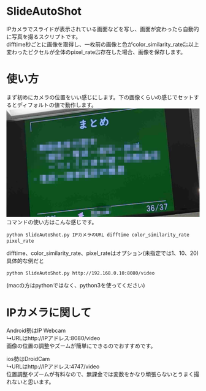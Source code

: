 # SlideAutoShot
IPカメラでスライドが表示されている画面などを写し、画面が変わったら自動的に写真を撮るスクリプトです。<br>
difftime秒ごとに画像を取得し、一枚前の画像と色がcolor_similarity_rate㌫以上変わったピクセルが全体のpixel_rate㌫存在した場合、画像を保存します。

# 使い方
まず初めにカメラの位置をいい感じにします。下の画像くらいの感じでセットするとディフォルトの値で動作します。
![例](README.png)
コマンドの使い方はこんな感じです。
```
python SlideAutoShot.py IPカメラのURL difftime color_similarity_rate pixel_rate
```
difftime、color_similarity_rate、pixel_rateはオプション(未指定では1、10、20)<br>
具体的な例だと
```
python SlideAutoShot.py http://192.168.0.10:8080/video
```
(macの方はpythonではなく、python3を使ってください)

# IPカメラに関して
Android勢はIP Webcam<br>
↳URLはhttp://IPアドレス:8080/video<br>
画像の位置の調整やズームが簡単にできるのでおすすめです。

ios勢はDroidCam<br>
↳URLはhttp://IPアドレス:4747/video<br>
位置調整やズームが有料なので、無課金では変数をかなり頑張らないとうまく撮れないと思います。
